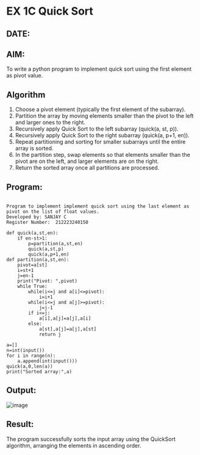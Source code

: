# EX 1C Quick Sort
## DATE:
## AIM:
To write a python program to implement quick sort using the first element as pivot value.

## Algorithm
1. Choose a pivot element (typically the first element of the subarray).
2. Partition the array by moving elements smaller than the pivot to the left and larger ones to the right.
3. Recursively apply Quick Sort to the left subarray (quick(a, st, p)).
4. Recursively apply Quick Sort to the right subarray (quick(a, p+1, en)).
5. Repeat partitioning and sorting for smaller subarrays until the entire array is sorted.
6. In the partition step, swap elements so that elements smaller than the pivot are on the left, and larger elements are on the right.
7. Return the sorted array once all partitions are processed.


## Program:
```

Program to implement implement quick sort using the last element as pivot on the list of float values.
Developed by: SANJAY C
Register Number:  212223240150
```
```PY
def quick(a,st,en):
    if en-st>1:
        p=partition(a,st,en)
        quick(a,st,p)
        quick(a,p+1,en)
def partition(a,st,en):
    pivot=a[st]
    i=st+1
    j=en-1
    print("Pivot: ",pivot)
    while True:
        while(i<=j and a[i]<=pivot):
            i=i+1
        while(i<=j and a[j]>=pivot):
            j=j-1
        if i<=j:
            a[i],a[j]=a[j],a[i]
        else:
            a[st],a[j]=a[j],a[st]
            return j

a=[]
n=int(input())
for i in range(n):
    a.append(int(input()))
quick(a,0,len(a))
print("Sorted array:",a)

```

## Output:

![image](https://github.com/user-attachments/assets/04041b6c-24bd-42d2-9c85-d5526da27023)


## Result:
The program successfully sorts the input array using the QuickSort algorithm, arranging the elements in ascending order.
